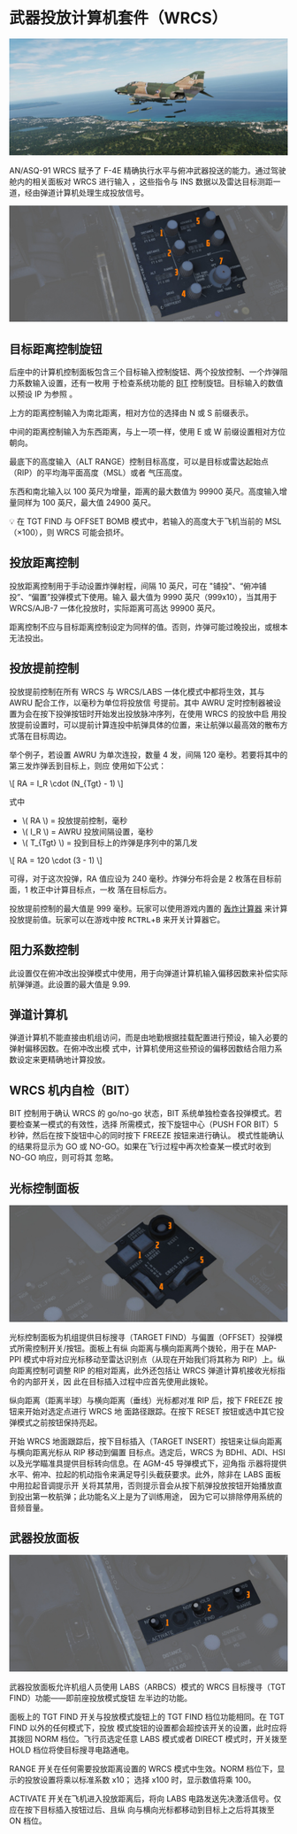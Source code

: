 # 武器投放计算机套件（WRCS）

![ext_bombs_dropping](../../img/ext_f4_wrcs.jpg)

AN/ASQ-91 WRCS 赋予了 F-4E 精确执行水平与俯冲武器投送的能力。通过驾驶舱内的相关面板对 WRCS 进行输入
，这些指令与 INS 数据以及雷达目标测距一道，经由弹道计算机处理生成投放信号。

![wso_wrcs_panel](../../img/wso_wrcs_panel.jpg)

## 目标距离控制旋钮

后座中的计算机控制面板包含三个目标输入控制旋钮、两个投放控制、一个炸弹阻力系数输入设置，还有一枚用
于检查系统功能的 [BIT](../../procedures/bit_tests/wrcs.md) 控制旋钮。目标输入的数值以预设 IP 为参照
。

上方的距离控制输入为南北距离，相对方位的选择由 N 或 S 前缀表示。

中间的距离控制输入为东西距离，与上一项一样，使用 E 或 W 前缀设置相对方位朝向。

最底下的高度输入（ALT RANGE）控制目标高度，可以是目标或雷达起始点（RIP）的平均海平面高度（MSL）或者
气压高度。

东西和南北输入以 100 英尺为增量，距离的最大数值为 99900 英尺。高度输入增量同样为 100 英尺，最大值
24900 英尺。

💡 在 TGT FIND 与 OFFSET BOMB 模式中，若输入的高度大于飞机当前的 MSL（×100），则 WRCS 可能会损坏。

## 投放距离控制

投放距离控制用于手动设置炸弹射程，间隔 10 英尺，可在 "铺投"、“俯冲铺投”、“偏置”投弹模式下使用。输入
最大值为 9990 英尺（999x10），当其用于 WRCS/AJB-7 一体化投放时，实际距离可高达 99900 英尺。

距离控制不应与目标距离控制设定为同样的值。否则，炸弹可能过晚投出，或根本无法投出。

## 投放提前控制

投放提前控制在所有 WRCS 与 WRCS/LABS 一体化模式中都将生效，其与 AWRU 配合工作，以毫秒为单位将投放信
号提前。其中 AWRU 定时控制器被设置为会在按下投弹按钮时开始发出投放脉冲序列，在使用 WRCS 的投放中启
用投放提前设置时，可以提前计算连投中航弹具体的位置，来让航弹以最高效的散布方式落在目标周边。

举个例子，若设置 AWRU 为单次连投，数量 4 发，间隔 120 毫秒。若要将其中的第三发炸弹丢到目标上，则应
使用如下公式：

\\[ RA = I_R \cdot (N_{Tgt} - 1) \\]

式中

- \\( RA \\) = 投放提前控制，毫秒
- \\( I_R \\) = AWRU 投放间隔设置，毫秒
- \\( T\_{Tgt} \\) = 投到目标上的炸弹是序列中的第几发

\\[ RA = 120 \cdot (3 - 1) \\]

可得，对于这次投弹，RA 值应设为 240 毫秒。炸弹分布将会是 2 枚落在目标前面，1 枚正中计算目标点，一枚
落在目标后方。

投放提前控制的最大值是 999 毫秒。玩家可以使用游戏内置的 [轰炸计算器](../../dcs/bombing_computer.md)
来计算投放提前值。玩家可以在游戏中按 <kbd>RCTRL</kbd>+<kbd>B</kbd> 来开关计算器它。

## 阻力系数控制

此设置仅在俯冲改出投弹模式中使用，用于向弹道计算机输入偏移因数来补偿实际航弹弹道。此设置的最大值是
9.99.

## 弹道计算机

弹道计算机不能直接由机组访问，而是由地勤根据挂载配置进行预设，输入必要的弹射偏移因数。在俯冲改出模
式中，计算机使用这些预设的偏移因数结合阻力系数设定来更精确地计算投放。

## WRCS 机内自检（BIT）

BIT 控制用于确认 WRCS 的 go/no-go 状态，BIT 系统单独检查各投弹模式。若要检查某一模式的有效性，选择
所需模式，按下旋钮中心（PUSH FOR BIT）5 秒钟，然后在按下旋钮中心的同时按下 FREEZE 按钮来进行确认。
模式性能确认的结果将显示为 GO 或 NO-GO。如果在飞行过程中再次检查某一模式时收到 NO-GO 响应，则可将其
忽略。

## 光标控制面板

![wso_cursor_control_panel](../../img/wso_cursor_control_panel.jpg)

光标控制面板为机组提供目标搜寻（TARGET FIND）与偏置（OFFSET）投弹模式所需控制开关/按钮。面板上有纵
向距离与横向距离两个拨轮，用于在 MAP-PPI 模式中将对应光标移动至雷达识别点（从现在开始我们将其称为
RIP）上。纵向距离控制可调整 RIP 的相对距离，此外还包括让 WRCS 弹道计算机接收光标指令的内部开关，因
此在目标插入过程中应首先使用此拨轮。

纵向距离（距离半球）与横向距离（垂线）光标都对准 RIP 后，按下 FREEZE 按钮来开始对选定点进行 WRCS 地
面路径跟踪。在按下 RESET 按钮或选中其它投弹模式之前按钮保持亮起。

开始 WRCS 地面跟踪后，按下目标插入（TARGET INSERT）按钮来让纵向距离与横向距离光标从 RIP 移动到偏置
目标点。选定后，WRCS 为 BDHI、ADI、HSI 以及光学瞄准具提供目标转向信息。在 AGM-45 导弹模式下，迎角指
示器将提供水平、俯冲、拉起的机动指令来满足导引头截获要求。此外，除非在 LABS 面板中用拉起音调提示开
关将其禁用，否则提示音会从按下航弹投放按钮开始播放直到投出第一枚航弹；此功能名义上是为了训练用途，
因为它可以排除停用系统的音频音量。

## 武器投放面板

![wso_weapon_delivery_panel](../../img/wso_weapon_delivery_panel.jpg)

武器投放面板允许机组人员使用 LABS（ARBCS）模式的 WRCS 目标搜寻（TGT FIND）功能——即前座投放模式旋钮
左半边的功能。

面板上的 TGT FIND 开关与投放模式旋钮上的 TGT FIND 档位功能相同。在 TGT FIND 以外的任何模式下，投放
模式旋钮的设置都会超控该开关的设置，此时应将其拨回 NORM 档位。飞行员选定任意 LABS 模式或者 DIRECT
模式时，开关拨至 HOLD 档位将使目标搜寻电路通电。

RANGE 开关在任何需要投放距离设置的 WRCS 模式中生效。NORM 档位下，显示的投放设置将乘以标准系数 x10；
选择 x100 时，显示数值将乘 100。

ACTIVATE 开关在飞机进入投放距离后，将向 LABS 电路发送先决激活信号。仅应在按下目标插入按钮过后、且纵
向与横向光标都移动到目标上之后将其拨至 ON 档位。

